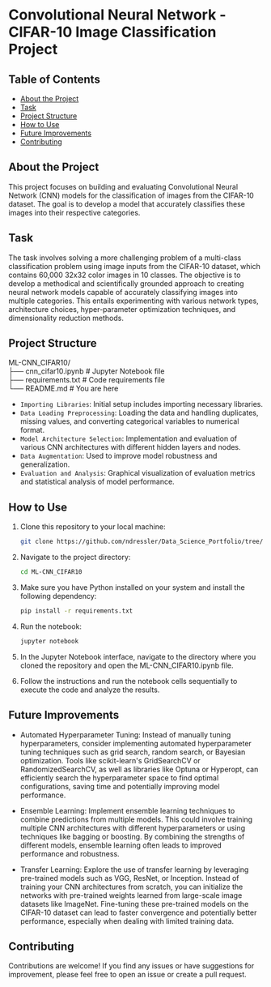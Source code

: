 # Convolutional Neural Network - CIFAR-10 Image Classification Project

## Table of Contents
- [About the Project](#about-the-project)
- [Task](#tasks-for-analysis)
- [Project Structure](#project-structure)
- [How to Use](#how-to-use)
- [Future Improvements](#future-improvements)
- [Contributing](#contributing)

## About the Project

This project focuses on building and evaluating Convolutional Neural Network (CNN) models for the classification of images from the CIFAR-10 dataset. The goal is to develop a model that accurately classifies these images into their respective categories.

## Task

The task involves solving a more challenging problem of a multi-class classification problem using image inputs from the CIFAR-10 dataset, which contains 60,000 32x32 color images in 10 classes. The objective is to develop a methodical and scientifically grounded approach to creating neural network models capable of accurately classifying images into multiple categories. This entails experimenting with various network types, architecture choices, hyper-parameter optimization techniques, and dimensionality reduction methods.

## Project Structure

ML-CNN_CIFAR10/<br>
├── cnn_cifar10.ipynb            # Jupyter Notebook file<br>
├── requirements.txt  # Code requirements file <br>
└── README.md                              # You are here<br>

- `Importing Libraries`: Initial setup includes importing necessary libraries.
- `Data Loading Preprocessing`: Loading the data and handling duplicates, missing values, and converting categorical variables to numerical format.
- `Model Architecture Selection`: Implementation and evaluation of various CNN architectures with different hidden layers and nodes.
- `Data Augmentation`: Used to improve model robustness and generalization.
- `Evaluation and Analysis`: Graphical visualization of evaluation metrics and statistical analysis of model performance.

## How to Use

1. Clone this repository to your local machine:

   ```bash
   git clone https://github.com/ndressler/Data_Science_Portfolio/tree/main/ML-CNN_CIFAR10
   ```

2. Navigate to the project directory:

   ```bash
   cd ML-CNN_CIFAR10
   ```

3. Make sure you have Python installed on your system and install the following dependency:

   ```bash
   pip install -r requirements.txt
   ```

4. Run the notebook:

   ```bash
   jupyter notebook
   ```

5. In the Jupyter Notebook interface, navigate to the directory where you cloned the repository and open the ML-CNN_CIFAR10.ipynb file.

6. Follow the instructions and run the notebook cells sequentially to execute the code and analyze the results.

## Future Improvements

- Automated Hyperparameter Tuning: Instead of manually tuning hyperparameters, consider implementing automated hyperparameter tuning techniques such as grid search, random search, or Bayesian optimization. Tools like scikit-learn's GridSearchCV or RandomizedSearchCV, as well as libraries like Optuna or Hyperopt, can efficiently search the hyperparameter space to find optimal configurations, saving time and potentially improving model performance.

- Ensemble Learning: Implement ensemble learning techniques to combine predictions from multiple models. This could involve training multiple CNN architectures with different hyperparameters or using techniques like bagging or boosting. By combining the strengths of different models, ensemble learning often leads to improved performance and robustness.

- Transfer Learning: Explore the use of transfer learning by leveraging pre-trained models such as VGG, ResNet, or Inception. Instead of training your CNN architectures from scratch, you can initialize the networks with pre-trained weights learned from large-scale image datasets like ImageNet. Fine-tuning these pre-trained models on the CIFAR-10 dataset can lead to faster convergence and potentially better performance, especially when dealing with limited training data.

## Contributing

Contributions are welcome! If you find any issues or have suggestions for improvement, please feel free to open an issue or create a pull request.
